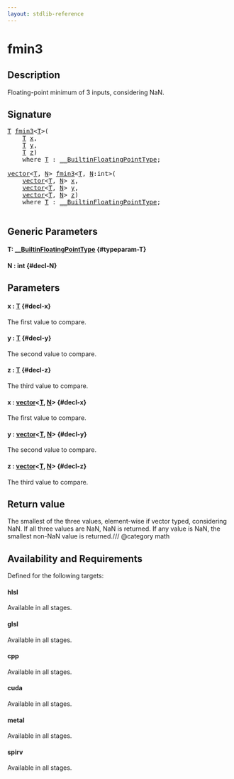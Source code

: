 ```yaml
---
layout: stdlib-reference
---
```


# fmin3

## Description

Floating-point minimum of 3 inputs, considering NaN.



## Signature 

<pre>
<a href="/stdlib-reference/global-decls/fmin3#typeparam-T" class="code_type">T</a> <a href="/stdlib-reference/global-decls/fmin3">fmin3</a>&lt;<a href="/stdlib-reference/global-decls/fmin3#typeparam-T" class="code_type">T</a>&gt;(
    <a href="/stdlib-reference/global-decls/fmin3#typeparam-T" class="code_type">T</a> <a href="/stdlib-reference/global-decls/fmin3#decl-x" class="code_param">x</a>,
    <a href="/stdlib-reference/global-decls/fmin3#typeparam-T" class="code_type">T</a> <a href="/stdlib-reference/global-decls/fmin3#decl-y" class="code_param">y</a>,
    <a href="/stdlib-reference/global-decls/fmin3#typeparam-T" class="code_type">T</a> <a href="/stdlib-reference/global-decls/fmin3#decl-z" class="code_param">z</a>)
    <span class='code_keyword'>where</span> <a href="/stdlib-reference/global-decls/fmin3#typeparam-T" class="code_type">T</a> : <a href="/stdlib-reference/interfaces/0_builtinfloatingpointtype-029hm/index" class="code_type">__BuiltinFloatingPointType</a>;

<a href="/stdlib-reference/types/vector/index" class="code_type">vector</a>&lt;<a href="/stdlib-reference/global-decls/fmin3#typeparam-T" class="code_type">T</a>, <a href="/stdlib-reference/global-decls/fmin3#decl-N" class="code_var">N</a>&gt; <a href="/stdlib-reference/global-decls/fmin3">fmin3</a>&lt;<a href="/stdlib-reference/global-decls/fmin3#typeparam-T" class="code_type">T</a>, <a href="/stdlib-reference/global-decls/fmin3#decl-N" class="code_var">N</a>:<span class="code_keyword">int</span>&gt;(
    <a href="/stdlib-reference/types/vector/index" class="code_type">vector</a>&lt;<a href="/stdlib-reference/global-decls/fmin3#typeparam-T" class="code_type">T</a>, <a href="/stdlib-reference/global-decls/fmin3#decl-N" class="code_var">N</a>&gt; <a href="/stdlib-reference/global-decls/fmin3#decl-x" class="code_param">x</a>,
    <a href="/stdlib-reference/types/vector/index" class="code_type">vector</a>&lt;<a href="/stdlib-reference/global-decls/fmin3#typeparam-T" class="code_type">T</a>, <a href="/stdlib-reference/global-decls/fmin3#decl-N" class="code_var">N</a>&gt; <a href="/stdlib-reference/global-decls/fmin3#decl-y" class="code_param">y</a>,
    <a href="/stdlib-reference/types/vector/index" class="code_type">vector</a>&lt;<a href="/stdlib-reference/global-decls/fmin3#typeparam-T" class="code_type">T</a>, <a href="/stdlib-reference/global-decls/fmin3#decl-N" class="code_var">N</a>&gt; <a href="/stdlib-reference/global-decls/fmin3#decl-z" class="code_param">z</a>)
    <span class='code_keyword'>where</span> <a href="/stdlib-reference/global-decls/fmin3#typeparam-T" class="code_type">T</a> : <a href="/stdlib-reference/interfaces/0_builtinfloatingpointtype-029hm/index" class="code_type">__BuiltinFloatingPointType</a>;

</pre>

## Generic Parameters

#### T: [\_\_BuiltinFloatingPointType](/stdlib-reference/interfaces/0_builtinfloatingpointtype-029hm/index) {#typeparam-T}
#### N  : int {#decl-N}

## Parameters

#### x  : [T](/stdlib-reference/global-decls/fmin3#typeparam-T) {#decl-x}
The first value to compare.

#### y  : [T](/stdlib-reference/global-decls/fmin3#typeparam-T) {#decl-y}
The second value to compare.

#### z  : [T](/stdlib-reference/global-decls/fmin3#typeparam-T) {#decl-z}
The third value to compare.

#### x  : [vector](/stdlib-reference/types/vector/index)\<[T](/stdlib-reference/types/vector/index#typeparam-T), [N](/stdlib-reference/types/vector/index#decl-N)\> {#decl-x}
The first value to compare.

#### y  : [vector](/stdlib-reference/types/vector/index)\<[T](/stdlib-reference/types/vector/index#typeparam-T), [N](/stdlib-reference/types/vector/index#decl-N)\> {#decl-y}
The second value to compare.

#### z  : [vector](/stdlib-reference/types/vector/index)\<[T](/stdlib-reference/types/vector/index#typeparam-T), [N](/stdlib-reference/types/vector/index#decl-N)\> {#decl-z}
The third value to compare.


## Return value
The smallest of the three values, element-wise if vector typed, considering NaN.  If all three values are NaN, NaN is returned. If any value is NaN, the smallest non-NaN value is returned./// @category math


## Availability and Requirements

Defined for the following targets:

#### hlsl
Available in all stages.

#### glsl
Available in all stages.

#### cpp
Available in all stages.

#### cuda
Available in all stages.

#### metal
Available in all stages.

#### spirv
Available in all stages.



